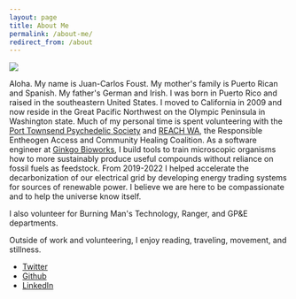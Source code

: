 ```yaml
---
layout: page
title: About Me
permalink: /about-me/
redirect_from: /about
---
```


<img src="https://f001.backblazeb2.com/file/fototropik/albums/ruston/ruston-3.jpg">

Aloha. My name is Juan-Carlos Foust. My mother's family is Puerto Rican and Spanish. My father's German and Irish. I was born in Puerto Rico and raised in the southeastern United States. I moved to California in 2009 and now reside in the Great Pacific Northwest on the Olympic Peninsula in Washington state. Much of my personal time is spent volunteering with the [Port Townsend Psychedelic Society][ptps] and [REACH WA](https://reachwa.org), the Responsible Entheogen Access and Community Healing Coalition. As a software engineer at [Ginkgo Bioworks][ginkgo], I build tools to train microscopic organisms how to more sustainably produce useful compounds without reliance on fossil fuels as feedstock. From 2019-2022 I helped accelerate the decarbonization of our electrical grid by developing energy trading systems for sources of renewable power. I believe we are here to be compassionate and to help the universe know itself.

I also volunteer for Burning Man's Technology, Ranger, and GP&E departments.

Outside of work and volunteering, I enjoy reading, traveling, movement, and stillness.

- [Twitter](https://twitter.com/kharmabum)
- [Github](https://github.com/kharmabum)
- [LinkedIn](https://www.linkedin.com/in/foustjc/)


[ptps]: https://www.porttownsendpsychedelicsociety.org
[ginkgo]: https://www.ginkgobioworks.com
